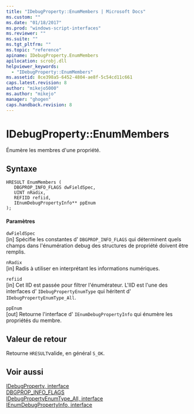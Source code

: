 ```yaml
---
title: "IDebugProperty::EnumMembers | Microsoft Docs"
ms.custom: ""
ms.date: "01/18/2017"
ms.prod: "windows-script-interfaces"
ms.reviewer: ""
ms.suite: ""
ms.tgt_pltfrm: ""
ms.topic: "reference"
apiname: IDebugProperty.EnumMembers
apilocation: scrobj.dll
helpviewer_keywords: 
  - "IDebugProperty::EnumMembers"
ms.assetid: 8ce398a5-6452-4804-ae8f-5c54cd11c661
caps.latest.revision: 8
author: "mikejo5000"
ms.author: "mikejo"
manager: "ghogen"
caps.handback.revision: 8
---
```

# IDebugProperty::EnumMembers
Énumère les membres d'une propriété.  
  
## Syntaxe  
  
```  
HRESULT EnumMembers (  
   DBGPROP_INFO_FLAGS dwFieldSpec,  
   UINT nRadix,  
   REFIID refiid,  
   IEnumDebugPropertyInfo** ppEnum  
);  
```  
  
#### Paramètres  
 `dwFieldSpec`  
 \[in\]  Spécifie les constantes d' `DBGPROP_INFO_FLAGS` qui déterminent quels champs dans l'énumération debug des structures de propriété doivent être remplis.  
  
 `nRadix`  
 \[in\]  Radis à utiliser en interprétant les informations numériques.  
  
 `refiid`  
 \[in\]  Cet IID est passée pour filtrer l'énumérateur.  L'IID est l'une des interfaces d' `IDebugPropertyEnumType` qui héritent d' `IDebugPropertyEnumType_All`.  
  
 `ppEnum`  
 \[out\]  Retourne l'interface d' `IEnumDebugPropertyInfo` qui énumère les propriétés du membre.  
  
## Valeur de retour  
 Retourne `HRESULT`valide, en général `S_OK`.  
  
## Voir aussi  
 [IDebugProperty, interface](../../winscript/reference/idebugproperty-interface.md)   
 [DBGPROP\_INFO\_FLAGS](../../winscript/reference/dbgprop-info-flags.md)   
 [IDebugPropertyEnumType\_All, interface](../../winscript/reference/idebugpropertyenumtype-all-interface.md)   
 [IEnumDebugPropertyInfo, interface](../../winscript/reference/ienumdebugpropertyinfo-interface.md)
